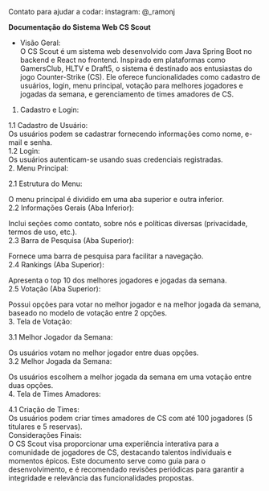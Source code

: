 Contato para ajudar a codar: instagram: @_ramonj

**Documentação do Sistema Web CS Scout**  
  
- Visão Geral:  
O CS Scout é um sistema web desenvolvido com Java Spring Boot no backend e React no frontend. Inspirado em plataformas como GamersClub, HLTV e Draft5, o sistema é destinado aos entusiastas do jogo Counter-Strike (CS). Ele oferece funcionalidades como cadastro de usuários, login, menu principal, votação para melhores jogadores e jogadas da semana, e gerenciamento de times amadores de CS.  
  
1. Cadastro e Login:  
  
1.1 Cadastro de Usuário:  
Os usuários podem se cadastrar fornecendo informações como nome, e-mail e senha.  
1.2 Login:  
Os usuários autenticam-se usando suas credenciais registradas.  
2. Menu Principal:  
  
2.1 Estrutura do Menu:  
  
O menu principal é dividido em uma aba superior e outra inferior.  
2.2 Informações Gerais (Aba Inferior):  
  
Inclui seções como contato, sobre nós e políticas diversas (privacidade, termos de uso, etc.).  
2.3 Barra de Pesquisa (Aba Superior):  
  
Fornece uma barra de pesquisa para facilitar a navegação.  
2.4 Rankings (Aba Superior):  
  
Apresenta o top 10 dos melhores jogadores e jogadas da semana.  
2.5 Votação (Aba Superior):  
  
Possui opções para votar no melhor jogador e na melhor jogada da semana, baseado no modelo de votação entre 2 opções.  
3. Tela de Votação:  
  
3.1 Melhor Jogador da Semana:  
  
Os usuários votam no melhor jogador entre duas opções.  
3.2 Melhor Jogada da Semana:  
  
Os usuários escolhem a melhor jogada da semana em uma votação entre duas opções.  
4. Tela de Times Amadores:  
  
4.1 Criação de Times:  
Os usuários podem criar times amadores de CS com até 100 jogadores (5 titulares e 5 reservas).  
Considerações Finais:  
O CS Scout visa proporcionar uma experiência interativa para a comunidade de jogadores de CS, destacando talentos individuais e momentos épicos. Este documento serve como guia para o desenvolvimento, e é recomendado revisões periódicas para garantir a integridade e relevância das funcionalidades propostas.
